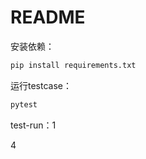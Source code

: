 # README

安装依赖：

```python
pip install requirements.txt
```

运行testcase：

```python
pytest
```

test-run：1

4
